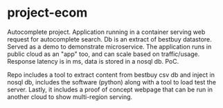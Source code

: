 # project-ecom

Autocomplete project.  Application running in a container serving web request for autocomplete search. Db is an extract of bestbuy datastore. Served as a demo to demonstrate microservice. The application runs in public cloud as an "app" too, and can scale based on traffic/usage. Response latency is in ms, data is stored in a nosql db.  PoC. 

Repo includes a tool to extract content from bestbuy csv db and inject in nosql db, includes the software (python) along with a tool to load test the server. Lastly, it includes a proof of concept webpage that can be run in another cloud to show multi-region serving.
